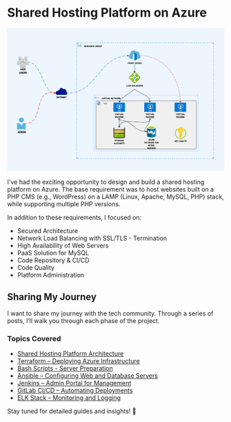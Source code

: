 # Shared Hosting Platform on Azure

![image](./docs/images/net_diag.png)

I've had the exciting opportunity to design and build a shared hosting platform on Azure.
The base requirement was to host websites built on a PHP CMS (e.g., WordPress) on a LAMP (Linux, Apache, MySQL, PHP) stack, while supporting multiple PHP versions.

In addition to these requirements, I focused on:

- Secured Architecture
- Network Load Balancing with SSL/TLS - Termination
- High Availability of Web Servers
- PaaS Solution for MySQL
- Code Repository & CI/CD
- Code Quality
- Platform Administration

## Sharing My Journey

I want to share my journey with the tech community. Through a series of posts, I’ll walk you through each phase of the project.

### Topics Covered
- [Shared Hosting Platform Architecture](./docs/Part_1.md)
- [Terraform – Deploying Azure Infrastructure](./docs/Part_2.md)
- [Bash Scripts - Server Preparation](./docs/Part_3.md)
- [Ansible – Configuring Web and Database Servers](./docs/Part_4.md)
- [Jenkins – Admin Portal for Management](./docs/Part_5.md)
- [GitLab CI/CD – Automating Deployments](./docs/Part_6.md)
- [ELK Stack – Monitoring and Logging](./docs/Part_7.md)

Stay tuned for detailed guides and insights! 🚀
